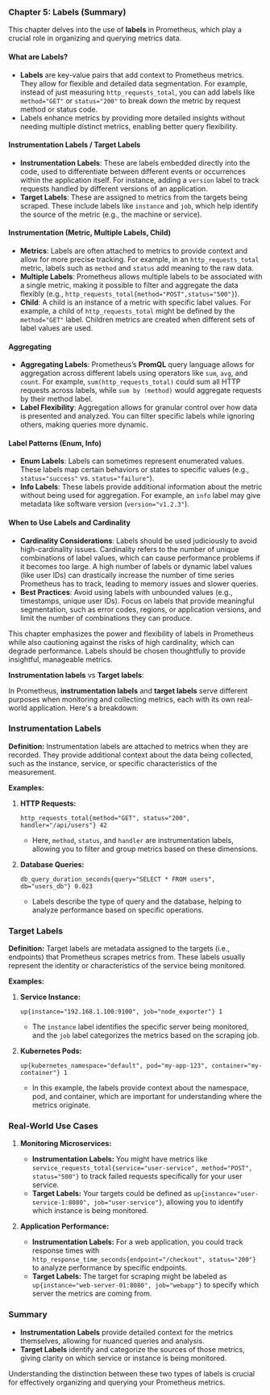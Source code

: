 ### Chapter 5: Labels (Summary)

This chapter delves into the use of **labels** in Prometheus, which play a crucial role in organizing and querying metrics data.

#### **What are Labels?**
- **Labels** are key-value pairs that add context to Prometheus metrics. They allow for flexible and detailed data segmentation. For example, instead of just measuring `http_requests_total`, you can add labels like `method="GET"` or `status="200"` to break down the metric by request method or status code.
- Labels enhance metrics by providing more detailed insights without needing multiple distinct metrics, enabling better query flexibility.

#### **Instrumentation Labels / Target Labels**
- **Instrumentation Labels**: These are labels embedded directly into the code, used to differentiate between different events or occurrences within the application itself. For instance, adding a `version` label to track requests handled by different versions of an application.
- **Target Labels**: These are assigned to metrics from the targets being scraped. These include labels like `instance` and `job`, which help identify the source of the metric (e.g., the machine or service).
  
#### **Instrumentation (Metric, Multiple Labels, Child)**
- **Metrics**: Labels are often attached to metrics to provide context and allow for more precise tracking. For example, in an `http_requests_total` metric, labels such as `method` and `status` add meaning to the raw data.
- **Multiple Labels**: Prometheus allows multiple labels to be associated with a single metric, making it possible to filter and aggregate the data flexibly (e.g., `http_requests_total{method="POST",status="500"}`).
- **Child**: A child is an instance of a metric with specific label values. For example, a child of `http_requests_total` might be defined by the `method="GET"` label. Children metrics are created when different sets of label values are used.

#### **Aggregating**
- **Aggregating Labels**: Prometheus’s **PromQL** query language allows for aggregation across different labels using operators like `sum`, `avg`, and `count`. For example, `sum(http_requests_total)` could sum all HTTP requests across labels, while `sum by (method)` would aggregate requests by their method label.
- **Label Flexibility**: Aggregation allows for granular control over how data is presented and analyzed. You can filter specific labels while ignoring others, making queries more dynamic.

#### **Label Patterns (Enum, Info)**
- **Enum Labels**: Labels can sometimes represent enumerated values. These labels map certain behaviors or states to specific values (e.g., `status="success"` vs. `status="failure"`).
- **Info Labels**: These labels provide additional information about the metric without being used for aggregation. For example, an `info` label may give metadata like software version (`version="v1.2.3"`).

#### **When to Use Labels and Cardinality**
- **Cardinality Considerations**: Labels should be used judiciously to avoid high-cardinality issues. Cardinality refers to the number of unique combinations of label values, which can cause performance problems if it becomes too large. A high number of labels or dynamic label values (like user IDs) can drastically increase the number of time series Prometheus has to track, leading to memory issues and slower queries.
- **Best Practices**: Avoid using labels with unbounded values (e.g., timestamps, unique user IDs). Focus on labels that provide meaningful segmentation, such as error codes, regions, or application versions, and limit the number of combinations they can produce.

This chapter emphasizes the power and flexibility of labels in Prometheus while also cautioning against the risks of high cardinality, which can degrade performance. Labels should be chosen thoughtfully to provide insightful, manageable metrics.


**Instrumentation labels** vs **Target labels**:

In Prometheus, **instrumentation labels** and **target labels** serve different purposes when monitoring and collecting metrics, each with its own real-world application. Here's a breakdown:

### Instrumentation Labels

**Definition:** 
Instrumentation labels are attached to metrics when they are recorded. They provide additional context about the data being collected, such as the instance, service, or specific characteristics of the measurement.

**Examples:**
1. **HTTP Requests:**
   ```plaintext
   http_requests_total{method="GET", status="200", handler="/api/users"} 42
   ```
   - Here, `method`, `status`, and `handler` are instrumentation labels, allowing you to filter and group metrics based on these dimensions.

2. **Database Queries:**
   ```plaintext
   db_query_duration_seconds{query="SELECT * FROM users", db="users_db"} 0.023
   ```
   - Labels describe the type of query and the database, helping to analyze performance based on specific operations.

### Target Labels

**Definition:**
Target labels are metadata assigned to the targets (i.e., endpoints) that Prometheus scrapes metrics from. These labels usually represent the identity or characteristics of the service being monitored.

**Examples:**
1. **Service Instance:**
   ```plaintext
   up{instance="192.168.1.100:9100", job="node_exporter"} 1
   ```
   - The `instance` label identifies the specific server being monitored, and the `job` label categorizes the metrics based on the scraping job.

2. **Kubernetes Pods:**
   ```plaintext
   up{kubernetes_namespace="default", pod="my-app-123", container="my-container"} 1
   ```
   - In this example, the labels provide context about the namespace, pod, and container, which are important for understanding where the metrics originate.

### Real-World Use Cases

1. **Monitoring Microservices:**
   - **Instrumentation Labels:** You might have metrics like `service_requests_total{service="user-service", method="POST", status="500"}` to track failed requests specifically for your user service.
   - **Target Labels:** Your targets could be defined as `up{instance="user-service-1:8080", job="user-service"}`, allowing you to identify which instance is being monitored.

2. **Application Performance:**
   - **Instrumentation Labels:** For a web application, you could track response times with `http_response_time_seconds{endpoint="/checkout", status="200"}` to analyze performance by specific endpoints.
   - **Target Labels:** The target for scraping might be labeled as `up{instance="web-server-01:8080", job="webapp"}` to specify which server the metrics are coming from.

### Summary

- **Instrumentation Labels** provide detailed context for the metrics themselves, allowing for nuanced queries and analysis.
- **Target Labels** identify and categorize the sources of those metrics, giving clarity on which service or instance is being monitored.

Understanding the distinction between these two types of labels is crucial for effectively organizing and querying your Prometheus metrics.